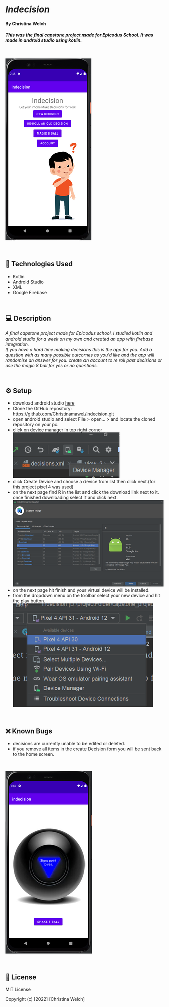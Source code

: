 # _Indecision_  

#### By **Christina Welch**

#### _This was the final capstone project made for Epicodus School. It was made in android studio using kotlin._

<br>

![appImage](./img-md/home-page.png)

<br>

## 💾 Technologies Used

* Kotlin
* Android Studio
* XML
* Google Firebase

<br>

## 💻 Description

_A final capstone project made for Epicodus school. I studied kotlin and android studio for a week on my own and created an app with firebase integration._
<br>
_If you have a hard time making decisions this is the app for you. Add a question with as many possible outcomes as you'd like and the app will randomise an answer for you. create an account to re roll past decisions or use the magic 8 ball for yes or no questions._

<br>

## ⚙️ Setup

* download android studio [here](https://developer.android.com/studio)
* Clone the GitHub repository: https://github.com/Christinamawel/indecision.git
* open android studio and select File > open... > and locate the cloned repository on your pc.
* click on device manager in top right corner
  <br>
  ![appImage](./img-md/device-manager-icon.png)
  <br>
* click Create Device and choose a device from list then click next.(for this project pixel 4 was used)
* on the next page find R in the list and click the download link next to it. once finished downloading select it and click next.
  <br>
![appImage](./img-md/select-r.png)
  <br>
* on the next page hit finish and your virtual device will be installed.
* from the dropdown menu on the toolbar select your new device and hit the play button.
  <br>
  ![appImage](./img-md/select-device.png)
  <br>

<br>

## ❌ Known Bugs

- decisions are currently unable to be edited or deleted. 
- if you remove all items in the create Decision form you will be sent back to the home screen.

<br>

![appImage](./img-md/magic-eight-ball.png)

<br>

## 📃 License

MIT License

Copyright (c) [2022] [Christina Welch]